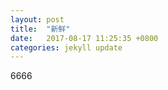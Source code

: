 ```yaml
---
layout: post
title:  "新鲜"
date:   2017-08-17 11:25:35 +0800
categories: jekyll update
---
```

6666

[jekyll-docs]: https://jekyllrb.com/docs/home
[jekyll-gh]:   https://github.com/jekyll/jekyll
[jekyll-talk]: https://talk.jekyllrb.com/
